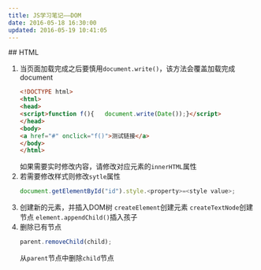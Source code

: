 ```yaml
---
title: JS学习笔记——DOM
date: 2016-05-18 16:30:00
updated: 2016-05-19 10:41:05
---
```

<!--markdown-->## HTML
1. 当页面加载完成之后要慎用`document.write()`，该方法会覆盖加载完成document
    ```html
    <!DOCTYPE html>
    <html>
    <head>
    <script>function f(){   document.write(Date());}</script>
    </head>
    <body>
    <a href="#" onclick="f()">测试链接</a>
    </body>
    </html>
    ```
   如果需要实时修改内容，请修改对应元素的`innerHTML`属性
2. 若需要修改样式则修改`sytle`属性
    ```javascript
    document.getElementById("id").style.<property>=<style value>;
    ```
3. 创建新的元素，并插入DOM树
    `createElement`创建元素
    `createTextNode`创建节点
    `element.appendChild()`插入孩子
4. 删除已有节点
    ```javascript
    parent.removeChild(child);
    ```
    从`parent`节点中删除`child`节点